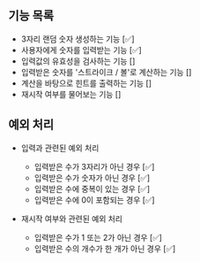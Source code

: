 ## 기능 목록

- 3자리 랜덤 숫자 생성하는 기능 [✅]
- 사용자에게 숫자를 입력받는 기능 [✅]
- 입력값의 유효성을 검사하는 기능 []
- 입력받은 숫자를 '스트라이크 / 볼'로 계산하는 기능 []
- 계산을 바탕으로 힌트를 출력하는 기능 []
- 재시작 여부를 물어보는 기능 []

## 예외 처리

- 입력과 관련된 예외 처리

  - 입력받은 수가 3자리가 아닌 경우 [✅]
  - 입력받은 수가 숫자가 아닌 경우 [✅]
  - 입력받은 수에 중복이 있는 경우 [✅]
  - 입력받은 수에 0이 포함되는 경우 [✅]

- 재시작 여부와 관련된 예외 처리
  - 입력받은 수가 1 또는 2가 아닌 경우 [✅]
  - 입력받은 수의 개수가 한 개가 아닌 경우 [✅]
